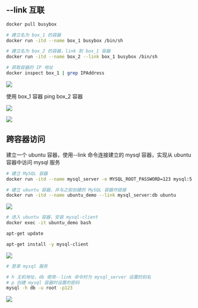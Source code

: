 <!--
 * @Description: 
 * @Version: 1.0
 * @Author: DaLao
 * @Email: dalao_li@163.com
 * @Date: 2021-11-09 00:06:17
 * @LastEditors: DaLao
 * @LastEditTime: 2021-12-15 23:17:17
-->

## --link 互联

```sh
docker pull busybox

# 建立名为 box_1 的容器
docker run -itd --name box_1 busybox /bin/sh

# 建立名为 box_2 的容器，link 到 box_1 容器
docker run -itd --name box_2 --link box_1 busybox /bin/sh

# 获取容器的 IP 地址
docker inspect box_1 | grep IPAddress
```

![](https://cdn.hurra.ltd/img/20200726113742.png)

使用 box_1 容器 ping box_2 容器

![](https://cdn.hurra.ltd/img/20200726114146.png)

![](https://cdn.hurra.ltd/img/20200726114219.png)

## 跨容器访问

建立一个 ubuntu 容器，使用--link 命令连接建立的 mysql 容器，实现从 ubuntu 容器中访问 mysql 服务

```sh
# 建立 MySQL 容器
docker run -itd --name mysql_server -e MYSQL_ROOT_PASSWORD=123 mysql:5.7

# 建立 ubuntu 容器，并与之前创建的 MySQL 容器作链接
docker run -itd --name ubuntu_demo --link mysql_server:db ubuntu
```

![](https://cdn.hurra.ltd/img/20200726152144.png)

```sh
# 进入 ubuntu 容器，安装 mysql-client
docker exec -it ubuntu_demo bash

apt-get update

apt-get install -y mysql-client
```

![](https://cdn.hurra.ltd/img/20200726152910.png)

```sh
# 登录 mysql 服务

# h 主机地址，db 使用--link 命令时为 mysql_server 设置的别名
# p 创建 mysql 容器时设置的密码
mysql -h db -u root -p123
```

![](https://cdn.hurra.ltd/img/20200726152540.png)